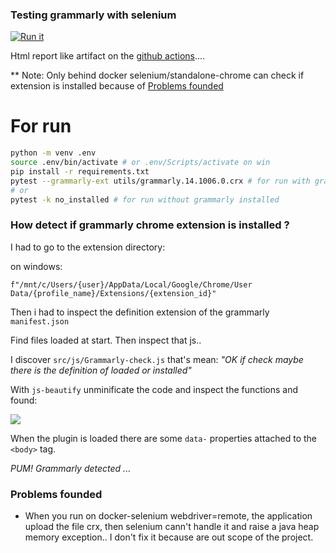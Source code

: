 ### Testing grammarly with selenium

[![Run
it](https://github.com/zodman/test-grammarly/actions/workflows/run.yml/badge.svg)](https://github.com/zodman/test-grammarly/actions/workflows/run.yml)

Html report like artifact on the [github actions](https://github.com/zodman/test-grammarly/actions/workflows/run.yml)....

** Note: Only behind docker selenium/standalone-chrome can check if extension is installed because of [Problems founded](https://github.com/zodman/test-grammarly#problems-founded)


# For run

```bash
python -m venv .env
source .env/bin/activate # or .env/Scripts/activate on win
pip install -r requirements.txt 
pytest --grammarly-ext utils/grammarly.14.1006.0.crx # for run with grammarly installed
# or
pytest -k no_installed # for run without grammarly installed
```


### How detect if grammarly chrome extension is installed ?

I had to go to the extension directory:

on windows:

    f"/mnt/c/Users/{user}/AppData/Local/Google/Chrome/User Data/{profile_name}/Extensions/{extension_id}"
    
Then i had to inspect the definition extension of the grammarly `manifest.json`

Find files loaded at start. Then inspect that js..

I discover `src/js/Grammarly-check.js` that's mean: _"OK if check maybe there is the definition of loaded or installed"_

With `js-beautify` unminificate the code and inspect the functions and found:

![](https://i.imgur.com/5JGyUJv.png)

When the plugin is loaded there are some `data-` properties  attached to the `<body>` tag.

*PUM! Grammarly detected ...*

### Problems founded

* When you run on docker-selenium webdriver=remote, the application upload the file crx, then 
  selenium cann't handle it and raise a java heap memory exception.. I don't fix it
  because are out scope of the project.
